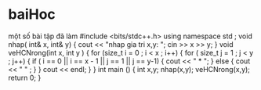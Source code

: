 # baiHoc
một số bài tập đã làm
#include <bits/stdc++.h>
using namespace std ;
void nhap( int& x, int& y) {
    cout << "nhap gia tri x,y: ";
    cin >> x >> y;
}
void veHCNrong(int x, int y ) {
    for (size_t i = 0 ; i < x ; i++) {
        for ( size_t j = 1 ; j < y ; j++) {
            if ( i == 0 || i == x - 1 || j == 1 || j == y-1) {
                cout << " * ";
        }   else {
            cout << "   " ;
        }
    } cout << endl;
}
}
int main () {
int x,y;
nhap(x,y);
veHCNrong(x,y);
    return 0;
}
